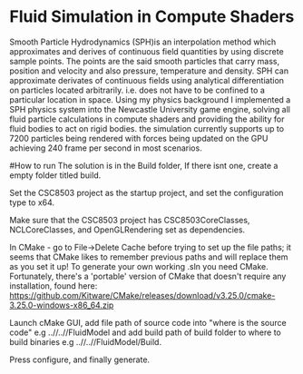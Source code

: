 # Fluid Simulation in Compute Shaders

Smooth Particle Hydrodynamics (SPH)is an interpolation method which approximates and derives of continuous field quantities by using discrete sample points. The points are the said smooth particles that carry mass, position and velocity and also pressure, temperature and density. SPH can approximate derivates of continuous fields using analytical differentiation on particles located arbitrarily. i.e. does not have to be confined to a particular location in space. Using my physics background I implemented a SPH physics system into the Newcastle University game engine, solving all fluid particle calculations in compute shaders and providing the ability for fluid bodies to act on rigid bodies. the simulation currently supports up to 7200 particles being rendered with forces being updated on the GPU achieving 240 frame per second in most scenarios.

#How to run
The solution is in the Build folder, If there isnt one, create a empty folder titled build.

Set the CSC8503 project as the startup project, and set the configuration type to x64. 

Make sure that the CSC8503 project has CSC8503CoreClasses, NCLCoreClasses, and OpenGLRendering set as dependencies. 

In CMake - go to File->Delete Cache before trying to set up the file paths; it seems that CMake likes to remember previous paths and will replace them as you set it up!
To generate your own working .sln you need CMake. Fortunately, there's a 'portable' version of CMake that doesn't require any installation, found here: https://github.com/Kitware/CMake/releases/download/v3.25.0/cmake-3.25.0-windows-x86_64.zip

Launch cMake GUI, add file path of source code into "where is the source code" e.g ..//..//FluidModel and add build path of build folder to where to build binaries e.g ..//..//FluidModel/Build.

Press configure, and finally generate.
